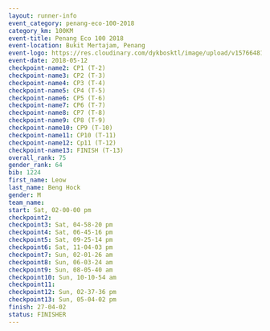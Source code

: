 ```yaml
--- 
layout: runner-info 
event_category: penang-eco-100-2018 
category_km: 100KM 
event-title: Penang Eco 100 2018 
event-location: Bukit Mertajam, Penang 
event-logo: https://res.cloudinary.com/dykbosktl/image/upload/v1576648106/Logo/Logo_lovxhg.jpg 
event-date: 2018-05-12 
checkpoint-name2: CP1 (T-2) 
checkpoint-name3: CP2 (T-3) 
checkpoint-name4: CP3 (T-4) 
checkpoint-name5: CP4 (T-5) 
checkpoint-name6: CP5 (T-6) 
checkpoint-name7: CP6 (T-7) 
checkpoint-name8: CP7 (T-8) 
checkpoint-name9: CP8 (T-9) 
checkpoint-name10: CP9 (T-10) 
checkpoint-name11: CP10 (T-11) 
checkpoint-name12: Cp11 (T-12) 
checkpoint-name13: FINISH (T-13) 
overall_rank: 75
gender_rank: 64
bib: 1224
first_name: Leow
last_name: Beng Hock
gender: M
team_name: 
start: Sat, 02-00-00 pm
checkpoint2: 
checkpoint3: Sat, 04-58-20 pm
checkpoint4: Sat, 06-45-16 pm
checkpoint5: Sat, 09-25-14 pm
checkpoint6: Sat, 11-04-03 pm
checkpoint7: Sun, 02-01-26 am
checkpoint8: Sun, 06-03-24 am
checkpoint9: Sun, 08-05-40 am
checkpoint10: Sun, 10-10-54 am
checkpoint11: 
checkpoint12: Sun, 02-37-36 pm
checkpoint13: Sun, 05-04-02 pm
finish: 27-04-02
status: FINISHER
--- 
```

